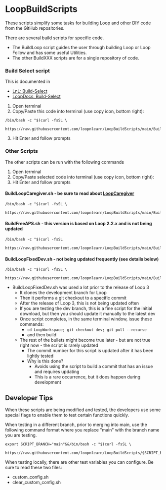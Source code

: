 # LoopBuildScripts

These scripts simplify some tasks for building Loop and other DIY code from the GitHub repositories.

There are several build scripts for specific code.
* The BuildLoop script guides the user through building Loop or Loop Follow and has some useful Utilities.
* The other BuildXXX scripts are for a single repository of code.

### Build Select script

This is documented in

* [LnL: Build-Select](https://www.loopandlearn.org/build-select)
* [LoopDocs: Build-Select](https://loopkit.github.io/loopdocs/build/step14/#download-loop)

1. Open terminal
2. Copy/Paste this code into terminal (use copy icon, bottom right): 

```
/bin/bash -c "$(curl -fsSL \
  https://raw.githubusercontent.com/loopnlearn/LoopBuildScripts/main/BuildLoop.sh)"
```

3. Hit Enter and follow prompts


### Other Scripts

The other scripts can be run with the following commands

1. Open terminal
2. Copy/Paste selected code into terminal (use copy icon, bottom right):
3. Hit Enter and follow prompts

#### BuildLoopCaregiver.sh - be sure to read about [LoopCaregiver](https://loopkit.github.io/loopdocs/nightscout/remote-overrides/#loopcaregiver)

```
/bin/bash -c "$(curl -fsSL \
  https://raw.githubusercontent.com/loopnlearn/LoopBuildScripts/main/BuildLoopCaregiver.sh)"
```

#### BuildFreeAPS.sh - this version is based on Loop 2.2.x and is not being updated
```
/bin/bash -c "$(curl -fsSL 
  https://raw.githubusercontent.com/loopnlearn/LoopBuildScripts/main/BuildFreeAPS.sh)"
```

#### BuildLoopFixedDev.sh - not being updated frequently (see details below)
```
/bin/bash -c "$(curl -fsSL \
  https://raw.githubusercontent.com/loopnlearn/LoopBuildScripts/main/BuildLoopFixedDev.sh)"
```
* BuildLoopFixedDev.sh was used a lot prior to the release of Loop 3
  * It clones the development branch for Loop
  * Then it performs a git checkout to a specific commit
  * After the release of Loop 3, this is not being updated often
  * If you are testing the dev branch, this is a fine script for the initial download, but then you should update it manually to the latest dev
  * Once script completes, in the same terminal window, issue these commands:
    * `cd LoopWorkspace; git checkout dev; git pull --recurse`
    * and then build
  * The rest of the bullets might become true later - but are not true right now - the script is rarely updated
    * The commit number for this script is updated after it has been lightly tested
    * Why is this done?
      - Avoids using the script to build a commit that has an issue and requires updating
      - This is a rare occurrence, but it does happen during development

## Developer Tips

When these scripts are being modified and tested, the developers use some special flags to enable them to test certain functions quickly.

When testing in a different branch, prior to merging into main, use the following command format where you replace "main" with the branch name you are testing.

```
export SCRIPT_BRANCH="main"&&/bin/bash -c "$(curl -fsSL \
  https://raw.githubusercontent.com/loopnlearn/LoopBuildScripts/$SCRIPT_BRANCH/BuildLoop.sh)"
```

When testing locally, there are other test variables you can configure. Be sure to read these two files:
* custom_config.sh
* clear_custom_config.sh
